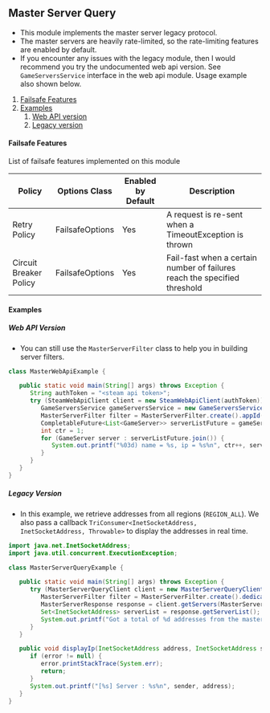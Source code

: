 ## Master Server Query

- This module implements the master server legacy protocol.
- The master servers are heavily rate-limited, so the rate-limiting features are enabled by default.
- If you encounter any issues with the legacy module, then I would recommend you try the undocumented web api version. See `GameServersService` interface in the web api module. Usage example also shown below.

1. [Failsafe Features](#failsafe-features)
2. [Examples](#examples)
   1. [Web API version](#web-api-version)
   2. [Legacy version](#legacy-version)

#### Failsafe Features

List of failsafe features implemented on this module

| Policy                 | Options Class   | Enabled by Default | Description                                                               |
|------------------------|-----------------|--------------------|---------------------------------------------------------------------------|
| Retry Policy           | FailsafeOptions | Yes                | A request is re-sent when a TimeoutException is thrown                    |
| Circuit Breaker Policy | FailsafeOptions | Yes                | Fail-fast when a certain number of failures reach the specified threshold |

#### Examples

##### Web API Version

- You can still use the `MasterServerFilter` class to help you in building server filters.

```java
class MasterWebApiExample {

   public static void main(String[] args) throws Exception {
      String authToken = "<steam api token>";
      try (SteamWebApiClient client = new SteamWebApiClient(authToken)) {
         GameServersService gameServersService = new GameServersService(client);
         MasterServerFilter filter = MasterServerFilter.create().appId(730).dedicated(true);
         CompletableFuture<List<GameServer>> serverListFuture = gameServersService.getServerList(filter.toString(), 10);
         int ctr = 1;
         for (GameServer server : serverListFuture.join()) {
            System.out.printf("%03d) name = %s, ip = %s%n", ctr++, server.getName(), server.getAddr());
         }
      }
   }
}
```

##### Legacy Version

- In this example, we retrieve addresses from all regions (`REGION_ALL`). We also pass a callback `TriConsumer<InetSocketAddress, InetSocketAddress, Throwable>` to display the addresses in real time.

~~~java
import java.net.InetSocketAddress;
import java.util.concurrent.ExecutionException;

class MasterServerQueryExample {

   public static void main(String[] args) throws Exception {
      try (MasterServerQueryClient client = new MasterServerQueryClient()) {
         MasterServerFilter filter = MasterServerFilter.create().dedicated(true).isEmpty(false);
         MasterServerResponse response = client.getServers(MasterServerType.SOURCE, MasterServerRegion.REGION_ALL, filter, this::displayIp).join();
         Set<InetSocketAddress> serverList = response.getServerList();
         System.out.printf("Got a total of %d addresses from the master server%n", serverList.size());
      }
   }

   public void displayIp(InetSocketAddress address, InetSocketAddress sender, Throwable error) {
      if (error != null) {
         error.printStackTrace(System.err);
         return;
      }
      System.out.printf("[%s] Server : %s%n", sender, address);
   }
}
~~~
